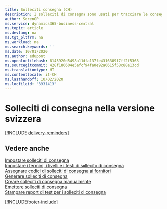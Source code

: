 ```yaml
---
title: Solleciti consegna (CH)
description: I solleciti di consegna sono usati per tracciare le consegne scadute dei fornitori e per segnalare ai fornitori le consegne scadute nella versione svizzera.
author: SorenGP
ms.service: dynamics365-business-central
ms.topic: article
ms.devlang: na
ms.tgt_pltfrm: na
ms.workload: na
ms.search.keywords: ''
ms.date: 10/01/2020
ms.author: edupont
ms.openlocfilehash: 8145920d5498a11dfa137fe4316309f7ff2f5363
ms.sourcegitcommit: 428f180604e5afcf94fa0e92a0615f58c88e13cd
ms.translationtype: HT
ms.contentlocale: it-CH
ms.lasthandoff: 10/02/2020
ms.locfileid: "3931413"
---
```

# <a name="delivery-reminders-in-the-swiss-version"></a>Solleciti di consegna nella versione svizzera

[!INCLUDE [delivery-reminders](../includes/ATCHDE/delivery-reminders.md)]

## <a name="see-also"></a>Vedere anche

 [Impostare solleciti di consegna](how-to-set-up-delivery-reminders.md)   
 [Impostare i termini, i livelli e i testi di sollecito di consegna](how-to-set-up-delivery-reminder-terms-levels-and-text.md)   
 [Assegnare codici di solleciti di consegna ai fornitori](how-to-assign-delivery-reminder-codes-to-vendors.md)   
 [Generare solleciti di consegna](how-to-generate-delivery-reminders.md)   
 [Creare solleciti di consegna manualmente](how-to-create-delivery-reminders-manually.md)   
 [Emettere solleciti di consegna](how-to-issue-delivery-reminders.md)   
 [Stampare report di test per i solleciti di consegna](how-to-print-test-reports-for-delivery-reminders.md)


[!INCLUDE[footer-include](../../includes/footer-banner.md)]